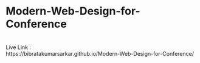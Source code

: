 # Modern-Web-Design-for-Conference
<br>
Live Link  :
<br>
https://bibratakumarsarkar.github.io/Modern-Web-Design-for-Conference/
